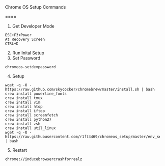 Chrome OS Setup Commands

====

1. Get Developer Mode
```
ESC+F3+Power
At Recovery Screen
CTRL+D
```
2. Run Inital Setup
3. Set Password
```
chromeos-setdevpassword
```
4. Setup
```
wget -q -O - https://raw.github.com/skycocker/chromebrew/master/install.sh | bash
crew install powerline_fonts
crew install tmux
crew install vim
crew install htop
crew install iftop
crew install screenfetch
crew install python27
crew install zsh
crew install util_linux 
wget -q -O - https://raw.githubusercontent.com/r1ft4469/chromeos_setup/master/env_setup.sh | bash
```
5. Restart
```
chrome://inducebrowsercrashforrealz
```
